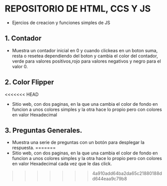 # REPOSITORIO DE HTML, CCS Y JS
- Ejercios de creacion y funciones simples de JS 

## 1. Contador

- Muestra un contador inicial en 0 y cuando clickeas en un boton suma, resta o resetea dependiendo del boton y cambia el color del contador, verde para valores positivos,rojo para valores negativos y negro para el valor 0.

## 2. Color Flipper

<<<<<<< HEAD
- Sitio web, con dos paginas, en la que una cambia el color de fondo en funcion a unos colores simples y la otra hace lo propio pero con colores en valor Hexadecimal

## 3. Preguntas Generales.

- Muestra una serie de preguntas con un botón para desplegar la respuesta.
=======
- Sitio web, con dos paginas, en la que una cambia el color de fondo en funcion a unos colores simples y la otra hace lo propio pero con colores en valor Hexadecimal cada vez que le das click.
>>>>>>> 4a910add64ba2da65c21880188dd644eaa9c79b8
